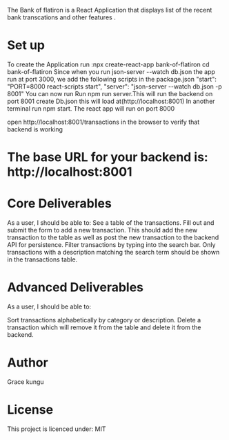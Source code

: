 The Bank of flatiron is a React Application that displays list of the recent bank transcations and other features .

# Set up
 To create the Application run :npx create-react-app bank-of-flatiron
 cd bank-of-flatiron
 Since when you run json-server --watch db.json the app run at port 3000, we add the following scripts in the package.json 
 "start": "PORT=8000 react-scripts start",
 "server": "json-server --watch db.json -p 8001"
 You can now run
 Run npm run server.This will run the backend on port 8001
 create Db.json this will load at(http://localhost:8001) 
 In another terminal run npm start. The react app will run on port 8000

open http://localhost:8001/transactions in the browser to verify that backend is working 

# The base URL for your backend is: http://localhost:8001


# Core Deliverables
As a user, I should be able to:
See a table of the transactions.
Fill out and submit the form to add a new transaction. This should add the new transaction to the table as well as post the new transaction to the backend API for persistence.
Filter transactions by typing into the search bar. Only transactions with a description matching the search term should be shown in the transactions table.



# Advanced Deliverables

As a user, I should be able to:

Sort transactions alphabetically by category or description.
Delete a transaction which will remove it from the table and delete it from the backend.
# Author
Grace kungu

# License
This project is licenced under: MIT